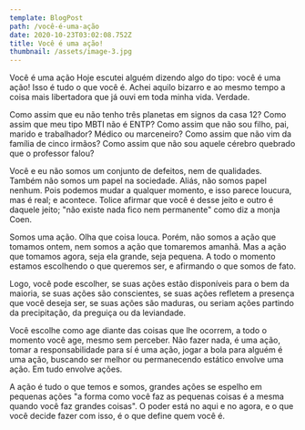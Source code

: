 ```yaml
---
template: BlogPost
path: /você-é-uma-ação
date: 2020-10-23T03:02:08.752Z
title: Você é uma ação!
thumbnail: /assets/image-3.jpg
---
```

Você é uma ação
Hoje escutei alguém dizendo algo do tipo: você é uma ação! Isso é tudo o que você é.
Achei aquilo bizarro e ao mesmo tempo a coisa mais libertadora que já ouvi em toda minha vida. Verdade.

Como assim que eu não tenho três planetas em signos da casa 12? Como assim que meu tipo MBTI não é ENTP? Como assim que não sou filho, pai, marido e trabalhador? Médico ou marceneiro? Como assim que não vim da família de cinco irmãos? Como assim que não sou aquele cérebro quebrado que o professor falou?

Você e eu não somos um conjunto de defeitos, nem de qualidades. Também não somos um papel na sociedade. Aliás, não somos papel nenhum. Pois podemos mudar a qualquer momento, e isso parece loucura, mas é real; e acontece. Tolice afirmar que você é desse jeito e outro é daquele jeito; "não existe nada fico nem permanente" como diz a monja Coen.

Somos uma ação. Olha que coisa louca.
Porém, não somos a ação que tomamos ontem, nem somos a ação que tomaremos amanhã. Mas a ação que tomamos agora, seja ela grande, seja pequena. A todo o momento estamos escolhendo o que queremos ser, e afirmando o que somos de fato.

Logo, você pode escolher, se suas ações estão disponíveis para o bem da maioria, se suas ações são conscientes, se suas ações refletem a presença que você deseja ser, se suas ações são maduras, ou seriam ações partindo da precipitação, da preguiça ou da leviandade.

Você escolhe como age diante das coisas que lhe ocorrem, a todo o momento você age, mesmo sem perceber. Não fazer nada, é uma ação, tomar a responsabilidade para sí é uma ação, jogar a bola para alguém é uma ação, buscando ser melhor ou permanecendo estático envolve uma ação. Em tudo envolve ações.

A ação é tudo o que temos e somos, grandes ações se espelho em pequenas ações "a forma como você faz as pequenas coisas é a mesma quando você faz grandes coisas".
O poder está no aqui e no agora, e o que você decide fazer com isso, é o que define quem você é.
